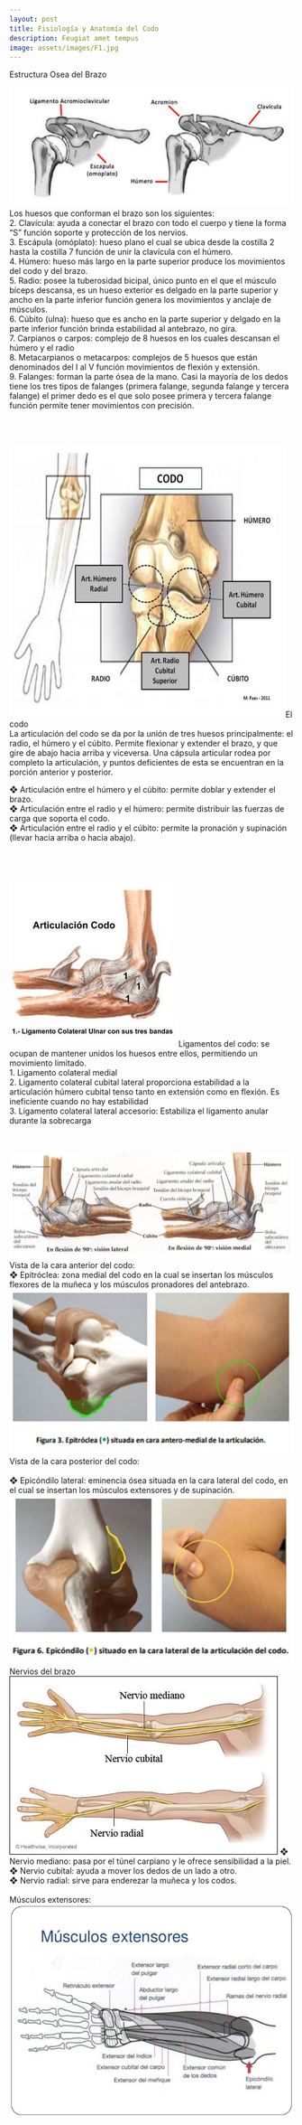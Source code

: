 ```yaml
---
layout: post
title: Fisiología y Anatomía del Codo
description: Feugiat amet tempus
image: assets/images/F1.jpg
---
```


Estructura Osea del Brazo
<p><span class="image left"><img src="assets/images/F2.jpg" alt="" /></span>Los huesos que conforman el brazo son los siguientes:<br> 
2.	Clavícula: ayuda a conectar el brazo con todo el cuerpo y tiene la forma “S” función soporte y protección de los nervios.<br>
3.	Escápula (omóplato): hueso plano el cual se ubica desde la costilla 2 hasta la costilla 7 función de unir la clavícula con el húmero. <br>
4.	Húmero: hueso más largo en la parte superior produce los movimientos del codo y del brazo. <br>
5.	Radio: posee la tuberosidad bicipal, único punto en el que el músculo bíceps descansa, es un hueso exterior es delgado en la parte superior y ancho en la parte inferior   función genera los movimientos y anclaje de músculos. <br>
6.	Cúbito (ulna): hueso que es ancho en la parte superior y delgado en la parte inferior función brinda estabilidad al antebrazo, no gira.<br>
7.	Carpianos o carpos: complejo de 8 huesos en los cuales descansan el húmero y el radio <br>
8.	Metacarpianos o metacarpos: complejos de 5 huesos que están denominados del I al V función movimientos de flexión y extensión.<br>
9.	Falanges: forman la parte ósea de la mano. Casi la mayoría de los dedos tiene los tres tipos de falanges (primera falange, segunda falange y tercera falange) el primer dedo es el que solo posee primera y tercera falange función permite tener movimientos con precisión.
</p>
<br><br>
<p><span class="image right"><img src="assets/images/F3.jpg" alt="" /></span>El codo<br>
La articulación del codo se da por la unión de tres huesos principalmente: el radio, el húmero y el cúbito. Permite flexionar y extender el brazo, y que gire de abajo hacia arriba y viceversa. Una cápsula articular rodea por completo la articulación,  y puntos deficientes de esta se encuentran en la porción anterior y posterior.<br>

❖	Articulación entre el húmero y el cúbito:  permite doblar y extender el brazo.<br>
❖	Articulación entre el radio y el húmero: permite distribuir las fuerzas de carga que soporta el codo.<br>
❖	Articulación entre el radio y el cúbito:  permite la pronación y supinación (llevar hacia arriba o hacia abajo).</p>
<br><br>
<p><span class="image left"><img src="assets/images/F4.jpg" alt="" /></span>Ligamentos del codo: se ocupan de mantener unidos los huesos entre ellos, permitiendo un movimiento limitado.<br>
1.	Ligamento colateral medial<br>
2.	Ligamento colateral cubital lateral proporciona estabilidad a la articulación húmero cubital tenso tanto en extensión como en flexión.  Es ineficiente cuando no hay estabilidad  <br>
3.	Ligamento colateral lateral accesorio: Estabiliza el ligamento anular durante la sobrecarga</p>
<br><br>
<span class="image fit"><img src="assets/images/F5.jpg" alt="" /></span><br>
Vista de la cara anterior del codo:<br>
❖	Epitróclea: zona medial del codo en la cual se insertan los músculos flexores de la muñeca y los músculos pronadores del antebrazo.
<span class="image fit"><img src="assets/images/F6.jpg" alt="" /></span>
Vista de la cara posterior del codo: <br><br>
❖	Epicóndilo lateral: eminencia ósea situada en la cara lateral del codo, en el cual se insertan los músculos extensores y de supinación. 
<span class="image fit"><img src="assets/images/F7.jpg" alt="" /></span><br>
Nervios del brazo <br>
<span class="image fit"><img src="assets/images/F8.jpg" alt="" /></span>
❖	Nervio mediano: pasa por el túnel carpiano y le ofrece sensibilidad a la piel.<br>
❖	Nervio cubital: ayuda a mover los dedos de un lado a otro.<br>
❖	Nervio radial:  sirve para enderezar la muñeca y los codos. <br><br>
Músculos extensores:
<span class="image fit"><img src="assets/images/F9.jpg" alt="" /></span><br>




